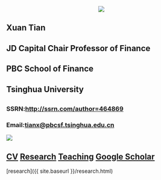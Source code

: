 <p align="center">
  <img src="{{ site.baseurl }}/assets/img/homehdr.jpg" />
  <h2>Xuan Tian</h2>
  <h2>JD Capital Chair Professor of Finance</h2>
  <h2>PBC School of Finance</h2>
  <h2>Tsinghua University</h2>
  <h2/>
  <h3>SSRN:<a href="http://ssrn.com/author=464869">http://ssrn.com/author=464869</a></h3>
  <h3>Email:<a href="mailto:tianx@pbcsf.tsinghua.edu.cn">tianx@pbcsf.tsinghua.edu.cn</a></h3>
  <img src="{{ site.baseurl }}/assets/img/figure.jpg" />
  <h2>
    <a href="{{ site.baseurl }}/assets/pdf/CV_XuanTian.pdf">CV</a>
    <a href="{{ site.baseurl }}/research.html">Research</a>
    <a href="{{ site.baseurl }}/teaching.html">Teaching</a>
    <a href="http://scholar.google.com/citations?user=zcTvdvwAAAAJ&hl=en">Google Scholar</a>
  </h2>
</p>
[research]({{ site.baseurl }}/research.html)